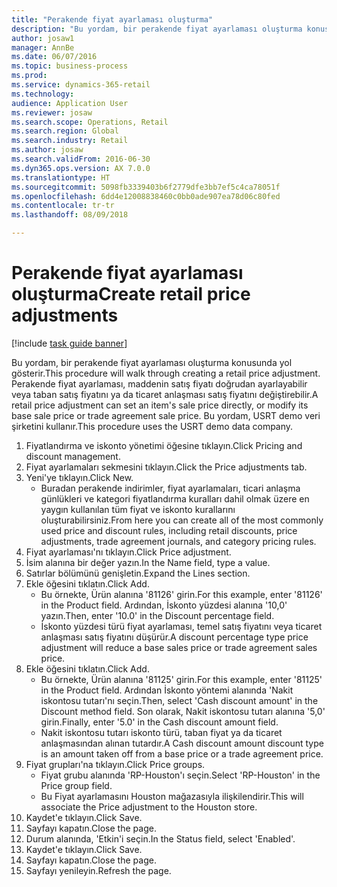```yaml
--- 
title: "Perakende fiyat ayarlaması oluşturma"
description: "Bu yordam, bir perakende fiyat ayarlaması oluşturma konusunda yol gösterir."
author: josaw1
manager: AnnBe
ms.date: 06/07/2016
ms.topic: business-process
ms.prod: 
ms.service: dynamics-365-retail
ms.technology: 
audience: Application User
ms.reviewer: josaw
ms.search.scope: Operations, Retail
ms.search.region: Global
ms.search.industry: Retail
ms.author: josaw
ms.search.validFrom: 2016-06-30
ms.dyn365.ops.version: AX 7.0.0
ms.translationtype: HT
ms.sourcegitcommit: 5098fb3339403b6f2779dfe3bb7ef5c4ca78051f
ms.openlocfilehash: 6dd4e12008838460c0bb0ade907ea78d06c80fed
ms.contentlocale: tr-tr
ms.lasthandoff: 08/09/2018

---
```

# <a name="create-retail-price-adjustments"></a><span data-ttu-id="fb880-103">Perakende fiyat ayarlaması oluşturma</span><span class="sxs-lookup"><span data-stu-id="fb880-103">Create retail price adjustments</span></span>

[!include [task guide banner](../includes/task-guide-banner.md)]

<span data-ttu-id="fb880-104">Bu yordam, bir perakende fiyat ayarlaması oluşturma konusunda yol gösterir.</span><span class="sxs-lookup"><span data-stu-id="fb880-104">This procedure will walk through creating a retail price adjustment.</span></span> <span data-ttu-id="fb880-105">Perakende fiyat ayarlaması, maddenin satış fiyatı doğrudan ayarlayabilir veya taban satış fiyatını ya da ticaret anlaşması satış fiyatını değiştirebilir.</span><span class="sxs-lookup"><span data-stu-id="fb880-105">A retail price adjustment can set an item's sale price directly, or modify its base sale price or trade agreement sale price.</span></span> <span data-ttu-id="fb880-106">Bu yordam, USRT demo veri şirketini kullanır.</span><span class="sxs-lookup"><span data-stu-id="fb880-106">This procedure uses the USRT demo data company.</span></span>

1. <span data-ttu-id="fb880-107">Fiyatlandırma ve iskonto yönetimi öğesine tıklayın.</span><span class="sxs-lookup"><span data-stu-id="fb880-107">Click Pricing and discount management.</span></span>
2. <span data-ttu-id="fb880-108">Fiyat ayarlamaları sekmesini tıklayın.</span><span class="sxs-lookup"><span data-stu-id="fb880-108">Click the Price adjustments tab.</span></span>
3. <span data-ttu-id="fb880-109">Yeni'ye tıklayın.</span><span class="sxs-lookup"><span data-stu-id="fb880-109">Click New.</span></span>
    * <span data-ttu-id="fb880-110">Buradan perakende indirimler, fiyat ayarlamaları, ticari anlaşma günlükleri ve kategori fiyatlandırma kuralları dahil olmak üzere en yaygın kullanılan tüm fiyat ve iskonto kurallarını oluşturabilirsiniz.</span><span class="sxs-lookup"><span data-stu-id="fb880-110">From here you can create all of the most commonly used price and discount rules, including retail discounts, price adjustments, trade agreement journals, and category pricing rules.</span></span>  
4. <span data-ttu-id="fb880-111">Fiyat ayarlaması'nı tıklayın.</span><span class="sxs-lookup"><span data-stu-id="fb880-111">Click Price adjustment.</span></span>
5. <span data-ttu-id="fb880-112">İsim alanına bir değer yazın.</span><span class="sxs-lookup"><span data-stu-id="fb880-112">In the Name field, type a value.</span></span>
6. <span data-ttu-id="fb880-113">Satırlar bölümünü genişletin.</span><span class="sxs-lookup"><span data-stu-id="fb880-113">Expand the Lines section.</span></span>
7. <span data-ttu-id="fb880-114">Ekle öğesini tıklatın.</span><span class="sxs-lookup"><span data-stu-id="fb880-114">Click Add.</span></span>
    * <span data-ttu-id="fb880-115">Bu örnekte, Ürün alanına '81126' girin.</span><span class="sxs-lookup"><span data-stu-id="fb880-115">For this example, enter '81126' in the Product field.</span></span>    <span data-ttu-id="fb880-116">Ardından, İskonto yüzdesi alanına '10,0' yazın.</span><span class="sxs-lookup"><span data-stu-id="fb880-116">Then, enter '10.0' in the Discount percentage field.</span></span>  
    * <span data-ttu-id="fb880-117">İskonto yüzdesi türü fiyat ayarlaması, temel satış fiyatını veya ticaret anlaşması satış fiyatını düşürür.</span><span class="sxs-lookup"><span data-stu-id="fb880-117">A discount percentage type price adjustment will reduce a base sales price or trade agreement sales price.</span></span>  
8. <span data-ttu-id="fb880-118">Ekle öğesini tıklatın.</span><span class="sxs-lookup"><span data-stu-id="fb880-118">Click Add.</span></span>
    * <span data-ttu-id="fb880-119">Bu örnekte, Ürün alanına '81125' girin.</span><span class="sxs-lookup"><span data-stu-id="fb880-119">For this example, enter '81125' in the Product field.</span></span>    <span data-ttu-id="fb880-120">Ardından İskonto yöntemi alanında 'Nakit iskontosu tutarı'nı seçin.</span><span class="sxs-lookup"><span data-stu-id="fb880-120">Then, select 'Cash discount amount' in the Discount method field.</span></span>    <span data-ttu-id="fb880-121">Son olarak, Nakit iskontosu tutarı alanına '5,0' girin.</span><span class="sxs-lookup"><span data-stu-id="fb880-121">Finally, enter '5.0' in the Cash discount amount field.</span></span>  
    * <span data-ttu-id="fb880-122">Nakit iskontosu tutarı iskonto türü, taban fiyat ya da ticaret anlaşmasından alınan tutardır.</span><span class="sxs-lookup"><span data-stu-id="fb880-122">A Cash discount amount discount type is an amount taken off from a base price or a trade agreement price.</span></span>  
9. <span data-ttu-id="fb880-123">Fiyat grupları'na tıklayın.</span><span class="sxs-lookup"><span data-stu-id="fb880-123">Click Price groups.</span></span>
    * <span data-ttu-id="fb880-124">Fiyat grubu alanında 'RP-Houston'ı seçin.</span><span class="sxs-lookup"><span data-stu-id="fb880-124">Select 'RP-Houston' in the Price group field.</span></span>  
    * <span data-ttu-id="fb880-125">Bu Fiyat ayarlamasını Houston mağazasıyla ilişkilendirir.</span><span class="sxs-lookup"><span data-stu-id="fb880-125">This will associate the Price adjustment to the Houston store.</span></span>  
10. <span data-ttu-id="fb880-126">Kaydet'e tıklayın.</span><span class="sxs-lookup"><span data-stu-id="fb880-126">Click Save.</span></span>
11. <span data-ttu-id="fb880-127">Sayfayı kapatın.</span><span class="sxs-lookup"><span data-stu-id="fb880-127">Close the page.</span></span>
12. <span data-ttu-id="fb880-128">Durum alanında, 'Etkin'i seçin.</span><span class="sxs-lookup"><span data-stu-id="fb880-128">In the Status field, select 'Enabled'.</span></span>
13. <span data-ttu-id="fb880-129">Kaydet'e tıklayın.</span><span class="sxs-lookup"><span data-stu-id="fb880-129">Click Save.</span></span>
14. <span data-ttu-id="fb880-130">Sayfayı kapatın.</span><span class="sxs-lookup"><span data-stu-id="fb880-130">Close the page.</span></span>
15. <span data-ttu-id="fb880-131">Sayfayı yenileyin.</span><span class="sxs-lookup"><span data-stu-id="fb880-131">Refresh the page.</span></span>


